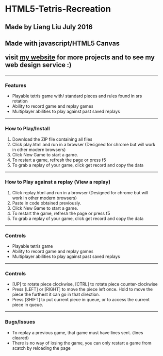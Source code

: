 <h1>HTML5-Tetris-Recreation</h1>
<h2>Made by Liang Liu July 2016<h2>
<p>Made with javascript/HTML5 Canvas</p>
<p>visit <a href="http://stuffbyliang.com">my website</a> for more projects and to see my web design service :)</p>
<hr>
<h3>Features</h3>
<ul>
  <li>Playable tetris game with/ standard pieces and rules found in srs rotation</li>
  <li>Ability to record game and replay games</li>
  <li>Multiplayer abilities to play against past saved replays</li>
</ul>
<hr>
<h3>How to Play/Install</h3>
<ol>
  <li>Download the ZIP file containing all files</li>
  <li>Click play.html and run in a browser (Designed for chrome but will work in other modern browsers)</li>
  <li>Click New Game to start a game.</li>
  <li>To restart a game, refresh the page or press f5</li>
  <li>To grab a replay of your game, click get record and copy the data</li>
</ol>
<hr>
<h3>How to Play against a replay (View a replay)</h3>
<ol>
  <li>Click replay.html and run in a browser (Designed for chrome but will work in other modern browsers)</li>
  <li>Paste in code obtained previously.</li>
  <li>Click New Game to start a game.</li>
  <li>To restart the game, refresh the page or press f5</li>
  <li>To grab a replay of your game, click get record and copy the data</li>
</ol>
<hr>
<h3>Controls</h3>
<ul>
  <li>Playable tetris game</li>
  <li>Ability to record game and replay games</li>
  <li>Multiplayer abilities to play against past saved replays</li>
</ul>
<hr>
<h3>Controls</h3>
<ul>
  <li>[UP] to rotate piece clockwise, [CTRL] to rotate piece counter-clockwise</li>
  <li>Press [LEFT] or [RIGHT] to move the piece left once. Hold to move the piece the furthest it can go in that direction.</li>
  <li>Press [SHIFT] to put current piece in queue, or to access the current piece in queue.</li>
</ul>
<hr>
<h3>Bugs/Issues</h3>
<ul>
  <li>To replay a previous game, that game must have lines sent. (lines cleared)</li>
  <li>There is no way of losing the game, you can only restart a game from scatch by reloading the page</li>
</ul>
<br>
